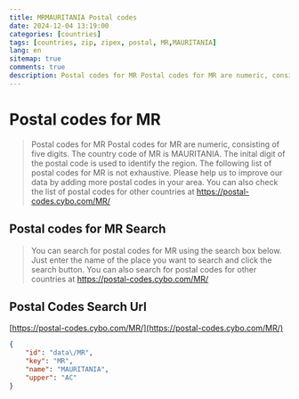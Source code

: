 ```yaml
---
title: MRMAURITANIA Postal codes 
date: 2024-12-04 13:19:00
categories: [countries]
tags: [countries, zip, zipex, postal, MR,MAURITANIA]
lang: en
sitemap: true
comments: true
description: Postal codes for MR Postal codes for MR are numeric, consisting of five digits. The country code of MR is MAURITANIA. The inital digit of the postal code is used to identify the region. The following list of postal codes for MR is not exhaustive. Please help us to improve our data by adding more postal codes in your area. You can also check the list of postal codes for other countries at https://postal-codes.cybo.com/MR/
---
```


# Postal codes for MR
> Postal codes for MR Postal codes for MR are numeric, consisting of five digits. The country code of MR is MAURITANIA. The inital digit of the postal code is used to identify the region. The following list of postal codes for MR is not exhaustive. Please help us to improve our data by adding more postal codes in your area. You can also check the list of postal codes for other countries at https://postal-codes.cybo.com/MR/

## Postal codes for MR Search 
> You can search for postal codes for MR using the search box below. Just enter the name of the place you want to search and click the search button. You can also search for postal codes for other countries at https://postal-codes.cybo.com/MR/

## Postal Codes Search Url

[https://postal-codes.cybo.com/MR/](https://postal-codes.cybo.com/MR/)
```json
{
    "id": "data\/MR",
    "key": "MR",
    "name": "MAURITANIA",
    "upper": "AC"
}
```
